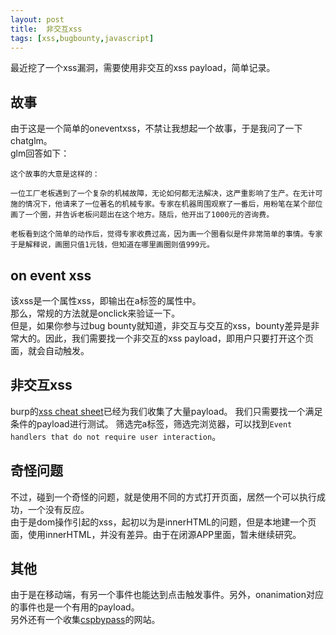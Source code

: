 ```yaml
---
layout: post
title:  非交互xss
tags: [xss,bugbounty,javascript]
---
```


最近挖了一个xss漏洞，需要使用非交互的xss payload，简单记录。

## 故事
由于这是一个简单的oneventxss，不禁让我想起一个故事，于是我问了一下chatglm。  
glm回答如下：
```
这个故事的大意是这样的：

一位工厂老板遇到了一个复杂的机械故障，无论如何都无法解决，这严重影响了生产。在无计可施的情况下，他请来了一位著名的机械专家。专家在机器周围观察了一番后，用粉笔在某个部位画了一个圈，并告诉老板问题出在这个地方。随后，他开出了1000元的咨询费。

老板看到这个简单的动作后，觉得专家收费过高，因为画一个圈看似是件非常简单的事情。专家于是解释说，画圈只值1元钱，但知道在哪里画圈则值999元。
```

## on event xss
该xss是一个属性xss，即输出在a标签的属性中。  
那么，常规的方法就是onclick来验证一下。  
但是，如果你参与过bug bounty就知道，非交互与交互的xss，bounty差异是非常大的。因此，我们需要找一个非交互的xss payload，即用户只要打开这个页面，就会自动触发。

## 非交互xss
burp的[xss cheat sheet](https://portswigger.net/web-security/cross-site-scripting/cheat-sheet)已经为我们收集了大量payload。
我们只需要找一个满足条件的payload进行测试。 
筛选完a标签，筛选完浏览器，可以找到`Event handlers that do not require user interaction`。

## 奇怪问题
不过，碰到一个奇怪的问题，就是使用不同的方式打开页面，居然一个可以执行成功，一个没有反应。  
由于是dom操作引起的xss，起初以为是innerHTML的问题，但是本地建一个页面，使用innerHTML，并没有差异。由于在闭源APP里面，暂未继续研究。

## 其他
由于是在移动端，有另一个事件也能达到点击触发事件。另外，onanimation对应的事件也是一个有用的payload。  
另外还有一个收集[cspbypass](https://github.com/renniepak/CSPBypass)的网站。
